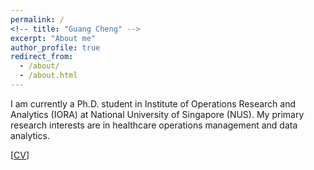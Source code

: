 ```yaml
---
permalink: /
<!-- title: "Guang Cheng" -->
excerpt: "About me"
author_profile: true
redirect_from: 
  - /about/
  - /about.html
---  
```

 
I am currently a Ph.D. student in Institute of Operations Research and Analytics (IORA) at National University of Singapore (NUS). My primary research interests are in healthcare operations management and data analytics.
  

[[CV](https://drive.google.com/file/d/105ISIw_Ah6uXNr3j7HwcMvFtbu-i9MwJ/view?usp=sharing)]  